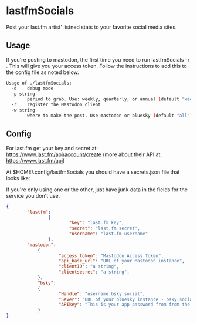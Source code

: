 # lastfmSocials

Post your last.fm artist' listned stats to your favorite social media sites.

## Usage

If you're posting to mastodon, the first time you need to run lastfmSocials -r . This will give you your access token. Follow the instructions to add this to the config file as noted below.

```bash
Usage of ./lastfmSocials:
  -d    debug mode
  -p string
        period to grab. Use: weekly, quarterly, or annual (default "weekly")
  -r    register the Mastodon client
  -w string
        where to make the post. Use mastodon or bluesky (default "all")
```

## Config

For last.fm get your key and secret at: https://www.last.fm/api/account/create (more about their API at: https://www.last.fm/api)

At $HOME/.config/lastfmSocials you should have a secrets.json file that looks like:

If you're only using one or the other, just have junk data in the fields for the service you don't use.

```json
{
        "lastfm":
                {
                        "key": "last.fm key",
                        "secret": "last.fm secret",
                        "username": "last.fm username"
                },
        "mastodon":
            {
                    "access_token": "Mastodon Access Token",
                    "api_base_url": "URL of your Mastodon instance",
                    "clientID": "a string",
                    "clientsecret": "a string",
            },
            "bsky":
            {
                    "Handle": "username.bsky.social",
                    "Sever": "URL of your bluesky instance - bsky.social",
                    "APIkey": "This is your app password from from the bluesky website"
            }
}
```


